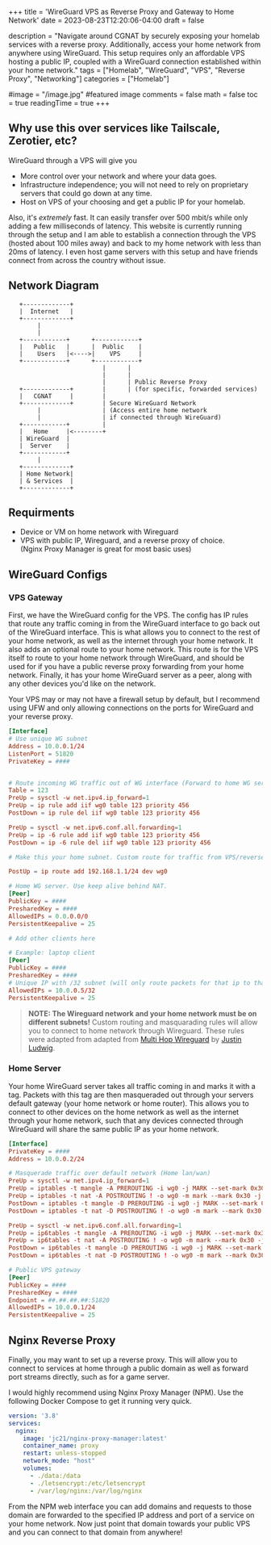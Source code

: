 +++
title = 'WireGuard VPS as Reverse Proxy and Gateway to Home Network'
date = 2023-08-23T12:20:06-04:00
draft = false

description = "Navigate around CGNAT by securely exposing your homelab services with a reverse proxy. Additionally, access your home network from anywhere using WireGuard. This setup requires only an affordable VPS hosting a public IP, coupled with a WireGuard connection established within your home network."
tags = ["Homelab", "WireGuard", "VPS", "Reverse Proxy", "Networking"]
categories = ["Homelab"]

#image = "/image.jpg" #featured image
comments = false
math = false
toc = true
readingTime = true
+++



## Why use this over services like Tailscale, Zerotier, etc?

WireGuard through a VPS will give you  
- More control over your network and where your data goes.
- Infrastructure independence; you will not need to rely on proprietary servers that could go down at any time.
- Host on VPS of your choosing and get a public IP for your homelab.

Also, it's _extremely_ fast. It can easily transfer over 500 mbit/s while only adding a few milliseconds of latency.
This website is currently running through the setup and I am able to establish a connection through the VPS (hosted about 100 miles away) and back to my home network with less than 20ms of latency. I even host game servers with this setup and have friends connect from across the country without issue.

## Network Diagram

```less
   +-------------+
   |  Internet   |
   +-------------+
        |
        |
   +------------+      +------------+
   |   Public   |      |  Public    |
   |    Users   |<---->|    VPS     |  
   +------------+      +------------+
                          |      |
                          |      | 
                          |      | Public Reverse Proxy 
   +-------------+        |      | (for specific, forwarded services)
   |   CGNAT     |        |      
   +-------------+        | Secure WireGuard Network
        |                 | (Access entire home network
        |                 | if connected through WireGuard)
   +------------+         | 
   |   Home     |<--------+
   | WireGuard  |
   |  Server    |
   +------------+
        |
   +-------------+
   | Home Network|
   | & Services  |
   +-------------+
```
## Requirments
 - Device or VM on home network with Wireguard
 - VPS with public IP, Wireguard, and a reverse proxy of choice.  
   (Nginx Proxy Manager is great for most basic uses)

## WireGuard Configs

### VPS Gateway

First, we have the WireGuard config for the VPS. The config has IP rules that route any traffic coming in from the WireGuard interface to go back out of the WireGuard interface. This is what allows you to connect to the rest of your home network, as well as the internet through your home network. It also adds an optional route to your home network. This route is for the VPS itself to route to your home network through WireGuard, and should be used for if you have a public reverse proxy forwarding from your home network. Finally, it has your home WireGuard server as a peer, along with any other devices you'd like on the network.

Your VPS may or may not have a firewall setup by default, but I recommend using UFW and only allowing connections on the ports for WireGuard and your reverse proxy.

```toml
[Interface]
# Use unique WG subnet
Address = 10.0.0.1/24  
ListenPort = 51820
PrivateKey = ####


# Route incoming WG traffic out of WG interface (Forward to home WG server)
Table = 123
PreUp = sysctl -w net.ipv4.ip_forward=1
PreUp = ip rule add iif wg0 table 123 priority 456
PostDown = ip rule del iif wg0 table 123 priority 456

PreUp = sysctl -w net.ipv6.conf.all.forwarding=1
PreUp = ip -6 rule add iif wg0 table 123 priority 456
PostDown = ip -6 rule del iif wg0 table 123 priority 456

# Make this your home subnet. Custom route for traffic from VPS/reverse proxy

PostUp = ip route add 192.168.1.1/24 dev wg0

# Home WG server. Use keep alive behind NAT.
[Peer]
PublicKey = ####
PresharedKey = ####
AllowedIPs = 0.0.0.0/0
PersistentKeepalive = 25

# Add other clients here

# Example: laptop client
[Peer]
PublicKey = ####
PresharedKey = ####
# Unique IP with /32 subnet (will only route packets for that ip to that device)
AllowedIPs = 10.0.0.5/32 
PersistentKeepalive = 25

```
> **NOTE:  The Wireguard network and your home network must be on different subnets!** Custom routing and masquarading rules will allow you to connect to home network through Wireguard. These rules were adapted from adapted from [Multi Hop Wireguard](https://www.procustodibus.com/blog/2022/06/multi-hop-wireguard/) by [Justin Ludwig](https://www.procustodibus.com/authors/justin-ludwig/).

### Home Server

Your home WireGuard server takes all traffic coming in and marks it with a tag. Packets with this tag are then masqueraded out through your servers default gateway (your home network or home router). This allows you to connect to other devices on the home network as well as the internet through your home network, such that any devices connected through WireGuard will share the same public IP as your home network.

```toml
[Interface]
PrivateKey = ####
Address = 10.0.0.2/24

# Masquerade traffic over default network (Home lan/wan)
PreUp = sysctl -w net.ipv4.ip_forward=1
PreUp = iptables -t mangle -A PREROUTING -i wg0 -j MARK --set-mark 0x30
PreUp = iptables -t nat -A POSTROUTING ! -o wg0 -m mark --mark 0x30 -j MASQUERADE
PostDown = iptables -t mangle -D PREROUTING -i wg0 -j MARK --set-mark 0x30
PostDown = iptables -t nat -D POSTROUTING ! -o wg0 -m mark --mark 0x30 -j MASQUERADE

PreUp = sysctl -w net.ipv6.conf.all.forwarding=1
PreUp = ip6tables -t mangle -A PREROUTING -i wg0 -j MARK --set-mark 0x30
PreUp = ip6tables -t nat -A POSTROUTING ! -o wg0 -m mark --mark 0x30 -j MASQUERADE
PostDown = ip6tables -t mangle -D PREROUTING -i wg0 -j MARK --set-mark 0x30
PostDown = ip6tables -t nat -D POSTROUTING ! -o wg0 -m mark --mark 0x30 -j MASQUERADE

# Public VPS gateway
[Peer]
PublicKey = ####
PresharedKey = ####
Endpoint = ##.##.##.##:51820
AllowedIPs = 10.0.0.1/24
PersistentKeepalive = 25
```

## Nginx Reverse Proxy

Finally, you may want to set up a reverse proxy. This will allow you to connect to services at home through a public domain as well as forward port streams directly, such as for a game server.

I would highly recommend using Nginx Proxy Manager (NPM). Use the following Docker Compose to get it running very quick.

```yaml
version: '3.8'
services:
  nginx:
    image: 'jc21/nginx-proxy-manager:latest'
    container_name: proxy
    restart: unless-stopped
    network_mode: "host"
    volumes:
      - ./data:/data
      - ./letsencrypt:/etc/letsencrypt
      - /var/log/nginx:/var/log/nginx
```

From the NPM web interface you can add domains and requests to those domain are forwarded to the specified IP address and port of a service on your home network. Now just point that domain towards your public VPS and you can connect to that domain from anywhere!